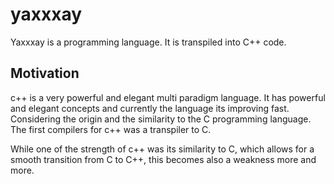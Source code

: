 # yaxxxay

Yaxxxay is a programming language. It is transpiled into C++ code.

## Motivation
c++ is a very powerful and elegant multi paradigm language. It has powerful and elegant concepts and currently the language its improving fast. Considering the origin and the similarity to the C programming language. The first compilers for c++ was a transpiler to C.

While one of the strength of c++ was its similarity to C, which allows for a smooth transition from C to C++, this becomes also a weakness more and more.
